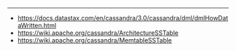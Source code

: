 ---------------------------------------
- https://docs.datastax.com/en/cassandra/3.0/cassandra/dml/dmlHowDataWritten.html
- https://wiki.apache.org/cassandra/ArchitectureSSTable
- https://wiki.apache.org/cassandra/MemtableSSTable
